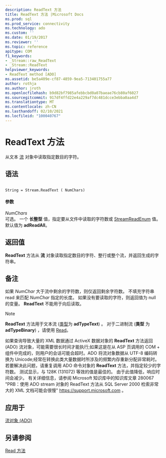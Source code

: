 ```yaml
---
description: ReadText 方法
title: ReadText 方法 |Microsoft Docs
ms.prod: sql
ms.prod_service: connectivity
ms.technology: ado
ms.custom: ''
ms.date: 01/19/2017
ms.reviewer: ''
ms.topic: reference
apitype: COM
f1_keywords:
- _Stream::raw_ReadText
- _Stream::ReadText
helpviewer_keywords:
- ReadText method [ADO]
ms.assetid: be5a409e-cf87-4859-9ea5-713401755a77
author: rothja
ms.author: jroth
ms.openlocfilehash: b9d82bf7985afebbcbd0a07baeae76cb80af6027
ms.sourcegitcommit: 917df4ffd22e4a229af7dc481dcce3ebba0aa4d7
ms.translationtype: MT
ms.contentlocale: zh-CN
ms.lasthandoff: 02/10/2021
ms.locfileid: "100040767"
---
```

# <a name="readtext-method"></a>ReadText 方法
从文本 [流](./stream-object-ado.md) 对象中读取指定数目的字符。  
  
## <a name="syntax"></a>语法  
  
```  
  
String = Stream.ReadText ( NumChars)  
```  
  
#### <a name="parameters"></a>参数  
 *NumChars*  
 可选。 一个 **长整型** 值，指定要从文件中读取的字符数或 [StreamReadEnum](./streamreadenum.md) 值。 默认值为 **adReadAll**。  
  
## <a name="return-value"></a>返回值  
 **ReadText** 方法从 **流** 对象读取指定数目的字符、整行或整个流，并返回生成的字符串。  
  
## <a name="remarks"></a>备注  
 如果 *NumChar* 大于流中剩余的字符数，则仅返回剩余字符数。 不填充字符串 read 来匹配 *NumChar* 指定的长度。 如果没有要读取的字符，则返回值为 null 的变量。 **ReadText** 不能用于向后读取。  
  
> [!NOTE]
>  **ReadText** 方法用于文本流 ([类型](./type-property-ado-stream.md)为 **adTypeText**) 。 对于二进制流 (**类型** 为 **adTypeBinary**) ，请使用 [Read](./read-method.md)。  
  
 如果查询导致大量的 XML 数据通过 ActiveX 数据对象的 **ReadText** 方法返回 (ADO) 流对象，可能需要很长时间才能执行;如果这是在从 ASP 页调用的 COM + 组件中完成的，则用户的会话可能会超时。ADO 将流对象数据从 UTF-8 编码转换为 Unicode;经常在转换此类大量数据时所涉及的频繁内存重新分配非常耗时。 若要解决此问题，请重复调用 ADO 命令对象的 **ReadText** 方法，并指定较少的字符数。 测试显示，与 128K (131072) 等效的值是最佳的。 由于此值降低，响应时间会减少。 有关详细信息，请参阅 Microsoft 知识库中的知识库文章 280067 "PRB：使用 ADO stream 对象的 ReadText 方法从 SQL Server 2000 检索非常大的 XML 文档可能会很慢" https://support.microsoft.com 。  
  
## <a name="applies-to"></a>应用于  
 [流对象 (ADO)](./stream-object-ado.md)  
  
## <a name="see-also"></a>另请参阅  
 [Read 方法](./read-method.md)